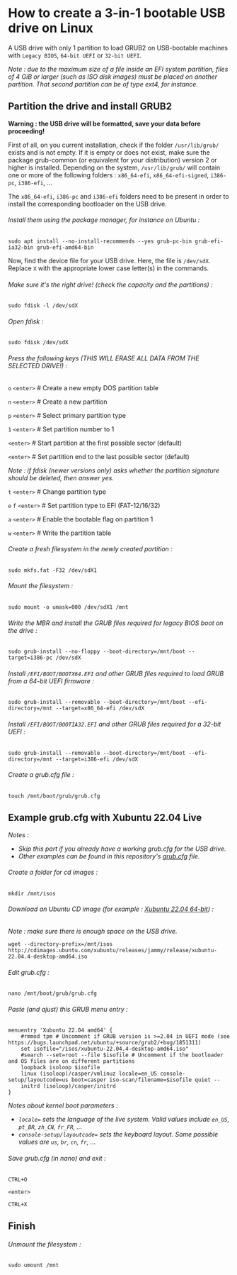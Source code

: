 # How to create a 3-in-1 bootable USB drive on Linux

A USB drive with only 1 partition to load GRUB2 on USB-bootable machines with `Legacy BIOS`, `64-bit UEFI` or `32-bit UEFI`.

*Note : due to the maximum size of a file inside an EFI system partition, files of 4 GiB or larger (such as ISO disk images) must be placed on another partition. That second partition can be of type ext4, for instance.*

## Partition the drive and install GRUB2

**Warning : the USB drive will be formatted, save your data before proceeding!**

First of all, on you current installation, check if the folder `/usr/lib/grub/` exists and is not empty.
If it is empty or does not exist, make sure the package grub-common (or equivalent for your distribution) version 2 or higher is installed.
Depending on the system, `/usr/lib/grub/` will contain one or more of the following folders : `x86_64-efi`, `x86_64-efi-signed`, `i386-pc`, `i386-efi`, ...

The `x86_64-efi`, `i386-pc` and `i386-efi` folders need to be present in order to install the corresponding bootloader on the USB drive.

###### Install them using the package manager, for instance on Ubuntu :

`sudo apt install --no-install-recommends --yes grub-pc-bin grub-efi-ia32-bin grub-efi-amd64-bin`

Now, find the device file for your USB drive. Here, the file is `/dev/sdX`. Replace `X` with the appropriate lower case letter(s) in the commands.

###### Make sure it's the right drive! (check the capacity and the partitions) :

`sudo fdisk -l /dev/sdX`

###### Open fdisk :

`sudo fdisk /dev/sdX`

###### Press the following keys (THIS WILL ERASE ALL DATA FROM THE SELECTED DRIVE!) :

`o` `<enter>` # Create a new empty DOS partition table

`n` `<enter>` # Create a new partition

`p` `<enter>` # Select primary partition type

`1` `<enter>` # Set partition number to 1

`<enter>` # Start partition at the first possible sector (default)

`<enter>` # Set partition end to the last possible sector (default)

*Note : if fdisk (newer versions only) asks whether the partition signature should be deleted, then answer yes.*

`t` `<enter>` # Change partition type

`e` `f` `<enter>` # Set partition type to EFI (FAT-12/16/32)

`a` `<enter>` # Enable the bootable flag on partition 1

`w` `<enter>` # Write the partition table

###### Create a fresh filesystem in the newly created partition :

`sudo mkfs.fat -F32 /dev/sdX1`

###### Mount the filesystem :

`sudo mount -o umask=000 /dev/sdX1 /mnt`

###### Write the MBR and install the GRUB files required for legacy BIOS boot on the drive :

`sudo grub-install --no-floppy --boot-directory=/mnt/boot --target=i386-pc /dev/sdX`

###### Install `/EFI/BOOT/BOOTX64.EFI` and other GRUB files required to load GRUB from a 64-bit UEFI firmware :

`sudo grub-install --removable --boot-directory=/mnt/boot --efi-directory=/mnt --target=x86_64-efi /dev/sdX`

###### Install `/EFI/BOOT/BOOTIA32.EFI` and other GRUB files required for a 32-bit UEFI :

`sudo grub-install --removable --boot-directory=/mnt/boot --efi-directory=/mnt --target=i386-efi /dev/sdX`

###### Create a grub.cfg file :

`touch /mnt/boot/grub/grub.cfg`

## Example grub.cfg with Xubuntu 22.04 Live
*Notes :*
* *Skip this part if you already have a working grub.cfg for the USB drive.*
* *Other examples can be found in this repository's [grub.cfg](grub.cfg) file.*

###### Create a folder for cd images :

`mkdir /mnt/isos`

###### Download an Ubuntu CD image (for example : [Xubuntu 22.04 64-bit](http://cdimages.ubuntu.com/xubuntu/releases/jammy/release/xubuntu-22.04.4-desktop-amd64.iso)) :

*Note : make sure there is enough space on the USB drive.*

`wget --directory-prefix=/mnt/isos http://cdimages.ubuntu.com/xubuntu/releases/jammy/release/xubuntu-22.04.4-desktop-amd64.iso`

###### Edit grub.cfg :

`nano /mnt/boot/grub/grub.cfg`

###### Paste (and ajust) this GRUB menu entry :

````
menuentry 'Xubuntu 22.04 amd64' {
	#rmmod tpm # Uncomment if GRUB version is >=2.04 in UEFI mode (see https://bugs.launchpad.net/ubuntu/+source/grub2/+bug/1851311)
	set isofile="/isos/xubuntu-22.04.4-desktop-amd64.iso"
	#search --set=root --file $isofile # Uncomment if the bootloader and OS files are on different partitions
	loopback isoloop $isofile
	linux (isoloop)/casper/vmlinuz locale=en_US console-setup/layoutcode=us boot=casper iso-scan/filename=$isofile quiet --
	initrd (isoloop)/casper/initrd
}
````

*Notes about kernel boot parameters :*
* *`locale=` sets the language of the live system. Valid values include `en_US`, `pt_BR`, `zh_CN`, `fr_FR`, ...*
* *`console-setup/layoutcode=` sets the keyboard layout. Some possible values are `us`, `br`, `cn`, `fr`, ...*

###### Save grub.cfg (in nano) and exit :

`CTRL+O`

`<enter>`

`CTRL+X`

## Finish

###### Unmount the filesystem :

`sudo umount /mnt`
